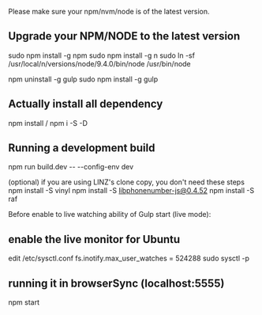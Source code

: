 Please make sure your npm/nvm/node is of the latest version.

## Upgrade your NPM/NODE to the latest version
sudo npm install -g npm
sudo npm install -g n
sudo ln -sf /usr/local/n/versions/node/9.4.0/bin/node /usr/bin/node

npm uninstall -g gulp
sudo npm install -g gulp

## Actually install all dependency

npm install / npm i -S -D

## Running a development build
npm run build.dev -- --config-env dev

(optional) if you are using LINZ's clone copy, you don't need these steps
npm install -S vinyl
npm install -S libphonenumber-js@0.4.52
npm install -S raf

Before enable to live watching ability of Gulp start (live mode):

## enable the live monitor for Ubuntu
edit /etc/sysctl.conf
fs.inotify.max_user_watches = 524288
sudo sysctl -p

## running it in browserSync (localhost:5555)
npm start

